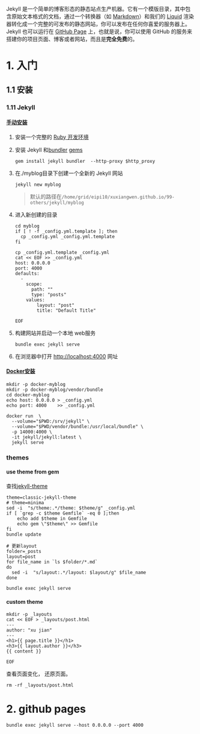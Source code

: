 Jekyll 是一个简单的博客形态的静态站点生产机器。它有一个模版目录，其中包含原始文本格式的文档，通过一个转换器（如 [Markdown](http://daringfireball.net/projects/markdown/)）和我们的 [Liquid](https://github.com/Shopify/liquid/wiki) 渲染器转化成一个完整的可发布的静态网站，你可以发布在任何你喜爱的服务器上。Jekyll 也可以运行在 [GitHub Page](http://pages.github.com/) 上，也就是说，你可以使用 GitHub 的服务来搭建你的项目页面、博客或者网站，而且是**完全免费**的。

# 1. 入门

## 1.1 安装

### 1.11 Jekyll

#### [手动安装](https://www.jekyll.com.cn/docs/)

1. 安装一个完整的 [Ruby 开发环境](ruby.md) 

2. 安装 Jekyll 和[bundler](https://www.jekyll.com.cn/docs/ruby-101/#bundler) [gems](https://www.jekyll.com.cn/docs/ruby-101/#gems)

   ```
   gem install jekyll bundler  --http-proxy $http_proxy
   ```

3. 在./myblog目录下创建一个全新的 Jekyll 网站

   ```
   jekyll new myblog
   ```

   > 默认的路径在`/home/grid/eipi10/xuxiangwen.github.io/99-others/jekyll/myblog`

4. 进入新创建的目录

   ```
   cd myblog
   if [ ! -f _config.yml.template ]; then
     cp _config.yml _config.yml.template
   fi
   
   cp _config.yml.template _config.yml
   cat << EOF >> _config.yml
   host: 0.0.0.0 
   port: 4000 
   defaults:
     - 
       scope:
         path: ""
         type: "posts"
       values:
           layout: "post"
           title: "Default Title"
           
   EOF
   ```

5. 构建网站并启动一个本地 web服务

   ```
   bundle exec jekyll serve
   ```

6. 在浏览器中打开 [http://localhost:4000](http://localhost:4000/) 网址

#### [Docker安装](https://github.com/envygeeks/jekyll-docker/blob/master/README.md)

~~~
mkdir -p docker-myblog
mkdir -p docker-myblog/vendor/bundle
cd docker-myblog
echo host: 0.0.0.0 > _config.yml
echo port: 4000    >> _config.yml
 
docker run  \
  --volume="$PWD:/srv/jekyll" \
  --volume="$PWD/vendor/bundle:/usr/local/bundle" \
  -p 14000:4000 \
  -it jekyll/jekyll:latest \
  jekyll serve  
~~~






### themes

#### use theme from gem

查找[jekyll-theme](https://rubygems.org/search?utf8=✓&query=jekyll-theme)

~~~
theme=classic-jekyll-theme
# theme=minima
sed -i  "s/theme:.*/theme: $theme/g" _config.yml
if [ `grep -c $theme Gemfile` -eq 0 ];then  
    echo add $theme in Gemfile
    echo gem \"$theme\" >> Gemfile
fi  
bundle update

# 更新layout
folder=_posts
layout=post
for file_name in `ls $folder/*.md`
do
  sed -i  "s/layout:.*/layout: $layout/g" $file_name
done

bundle exec jekyll serve
~~~

#### custom theme

~~~
mkdir -p _layouts
cat << EOF > _layouts/post.html
---
author: "xu jian"
---
<h1>{{ page.title }}</h1>
<h3>{{ layout.author }}</h3>
{{ content }}

EOF
~~~

查看页面变化， 还原页面。

~~~
rm -rf _layouts/post.html
~~~


# 2. github pages

```
bundle exec jekyll serve --host 0.0.0.0 --port 4000
```

